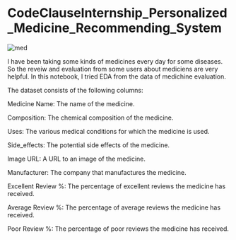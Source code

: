 # CodeClauseInternship_Personalized_Medicine_Recommending_System
![med](https://github.com/Prabhoda/CodeClauseInternship_Personalized_Medicine_Recommending_System/assets/103125935/61045932-07c3-475c-bae0-166782a22ea4)


I have been taking some kinds of medicines every day for some diseases. So the reveiw and evaluation from some users about mediciens are very helpful. In this notebook, I tried EDA from the data of medichine evaluation.

The dataset consists of the following columns:

Medicine Name: The name of the medicine.


Composition: The chemical composition of the medicine.


Uses: The various medical conditions for which the medicine is used.

Side_effects: The potential side effects of the medicine.

Image URL: A URL to an image of the medicine.

Manufacturer: The company that manufactures the medicine.

Excellent Review %: The percentage of excellent reviews the medicine has received.

Average Review %: The percentage of average reviews the medicine has received.

Poor Review %: The percentage of poor reviews the medicine has received.
